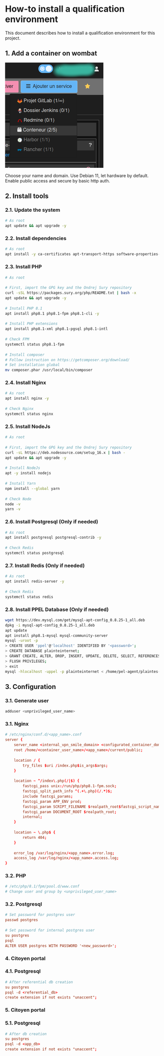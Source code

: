 # How-to install a qualification environment

This document describes how to install a qualification environment for this project.

## 1. Add a container on wombat

![Add container on Wombat](assets/wombat_smile_add_container.png)

Choose your name and domain. Use Debian 11, let hardware by default. Enable public access and secure by basic http auth.

## 2. Install tools

### 2.1. Update the system

```bash
# As root
apt update && apt upgrade -y
```

### 2.2. Install dependencies

```bash
# As root
apt install -y ca-certificates apt-transport-https software-properties-common curl wget lsb-release git rsync make
```

### 2.3. Install PHP

```bash
# As root

# First, import the GPG key and the Ondrej Sury repository
curl -sSL https://packages.sury.org/php/README.txt | bash -x
apt update && apt upgrade -y

# Install PHP 8.1
apt install php8.1 php8.1-fpm php8.1-cli -y

# Install PHP extensions
apt install php8.1-xml php8.1-pgsql php8.1-intl

# Check FPM
systemctl status php8.1-fpm

# Install composer
# Follow instruction on https://getcomposer.org/download/
# Set installation global
mv composer.phar /usr/local/bin/composer
```

### 2.4. Install Nginx

```bash
# As root
apt install nginx -y

# Check Nginx
systemctl status nginx
```

### 2.5. Install NodeJs

```bash
# As root

# First, import the GPG key and the Ondrej Sury repository
curl -sL https://deb.nodesource.com/setup_16.x | bash -
apt update && apt upgrade -y

# Install NodeJs
apt -y install nodejs

# Install Yarn
npm install --global yarn

# Check Node
node -v
yarn -v
```

### 2.6. Install Postgresql (Only if needed)

```bash
# As root
apt install postgresql postgresql-contrib -y

# Check Redis
systemctl status postgresql
```

### 2.7. Install Redis (Only if needed)

```bash
# As root
apt install redis-server -y

# Check Redis
systemctl status redis
```

### 2.8. Install PPEL Database (Only if needed)

```bash
wget https://dev.mysql.com/get/mysql-apt-config_0.8.25-1_all.deb
dpkg -i mysql-apt-config_0.8.25-1_all.deb
apt update
apt install php8.1-mysql mysql-community-server
mysql -uroot -p
> CREATE USER 'ppel'@'localhost' IDENTIFIED BY '<password>';
> CREATE DATABASE plainteinternet;
> GRANT CREATE, ALTER, DROP, INSERT, UPDATE, DELETE, SELECT, REFERENCES on plainteinternet.* TO 'ppel'@'localhost' WITH GRANT OPTION;
> FLUSH PRIVILEGES;
> exit
mysql -hlocalhost -uppel -p plainteinternet < /home/pel-agent/plaintes-en-ligne-pel/current/docker/ppel/setup_preplainte_historique.sql
```

## 3. Configuration

### 3.1. Generate user

```bash
adduser <unprivileged_user_name>
```

### 3.1. Nginx

```conf
# /etc/nginx/conf.d/<app_name>.conf
server {
    server_name <internal_vpn_smile_domain> <configurated_container_domain>;
    root /home/<container_user_name>/<app_name>/current/public;
    
    location / {
        try_files $uri /index.php$is_args$args;
    }
    
    location ~ ^/index\.php(/|$) {
        fastcgi_pass unix:/run/php/php8.1-fpm.sock;
        fastcgi_split_path_info ^(.+\.php)(/.*)$;
        include fastcgi_params;
        fastcgi_param APP_ENV prod;
        fastcgi_param SCRIPT_FILENAME $realpath_root$fastcgi_script_name;
        fastcgi_param DOCUMENT_ROOT $realpath_root;
        internal;
    }
    
    location ~ \.php$ {
        return 404;
    }
    
    error_log /var/log/nginx/<app_name>.error.log;
    access_log /var/log/nginx/<app_name>.access.log;
}
```

### 3.2. PHP

```conf
# /etc/php/8.1/fpm/pool.d/www.conf
# Change user and group by <unprivileged_user_name>
```

### 3.2. Postgresql

```conf
# Set password for postgres user
passwd postgres

# Set password for internal postgres user
su postgres
psql
ALTER USER postgres WITH PASSWORD '<new_password>';
```

### 4. Citoyen portal

### 4.1. Postgresql

```conf
# After referential db creation
su postgres
psql -d <referential_db>
create extension if not exists "unaccent";
```

### 5. Citoyen portal

### 5.1. Postgresql

```conf
# After db creation
su postgres
psql -d <app_db>
create extension if not exists "unaccent";
```
